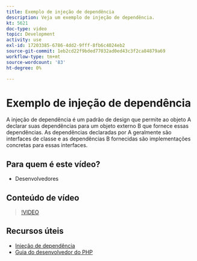 ```yaml
---
title: Exemplo de injeção de dependência
description: Veja um exemplo de injeção de dependência.
kt: 5621
doc-type: video
topic: Development
activity: use
exl-id: 17203385-6786-4dd2-9fff-8fb6c4024eb2
source-git-commit: 1eb2cd22f9bded77032ad0ed43c3f2ca84879a69
workflow-type: tm+mt
source-wordcount: '83'
ht-degree: 0%

---
```


# Exemplo de injeção de dependência

A injeção de dependência é um padrão de design que permite ao objeto A declarar suas dependências para um objeto externo B que fornece essas dependências. As dependências declaradas por A geralmente são interfaces de classe e as dependências B fornecidas são implementações concretas para essas interfaces.

## Para quem é este vídeo?

- Desenvolvedores

## Conteúdo de vídeo

>[!VIDEO](https://video.tv.adobe.com/v/35799?quality=12&learn=on)

## Recursos úteis

- [Injeção de dependência](https://devdocs.magento.com/guides/v2.4/extension-dev-guide/depend-inj.html)
- [Guia do desenvolvedor do PHP](https://devdocs.magento.com/guides/v2.4/extension-dev-guide/bk-extension-dev-guide.html)
